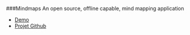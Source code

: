 ###Mindmaps
An open source, offline capable, mind mapping application

 * [Demo](http://drichard.org/mindmaps/)
 * [Projet Github](https://github.com/drichard/mindmaps)
 

